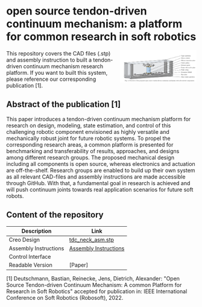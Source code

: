 # open source tendon-driven continuum mechanism: a platform for common research in soft robotics 

<p align="center">
<img src="assembly_instructions/figures/overview.png" align="right" width="40%"/>
</p>

This repository covers the CAD files (.stp) and assembly instruction to built a tendon-driven continuum mechanism research platform. If you want to built this system, please reference our corresponding publication [1].

## Abstract of the publication [1]
This paper introduces a tendon-driven continuum mechanism platform for research on design, modeling, state estimation, and control of this challenging robotic component envisioned as highly versatile and mechanically robust joint for future robotic systems. To propel the corresponding research areas, a common platform is presented for benchmarking and transferability of results, approaches, and designs among different research groups. The proposed mechanical design including all components is open source, whereas electronics and actuation are off-the-shelf. Research groups are enabled to build up their own system as all relevant CAD-files and assembly instructions are made accessible through GitHub. With that, a fundamental goal in research is achieved and will push continuum joints towards real application scenarios for future soft robots.

## Content of the repository

| Description | Link |
| --- | --- |
| Creo Design | [tdc_neck_asm.stp](https://github.com/DLR-RM/TendonDrivenContinuum/blob/main/CAD/tdc_neck_asm.stp) |
| Assembly Instructions | [Assembly Instructions](https://github.com/DLR-RM/TendonDrivenContinuum/tree/main/assembly_instructions) |
| Control Interface | | 
| Readable Version | [Paper] |




[1] Deutschmann, Bastian, Reinecke, Jens, Dietrich, Alexander: "Open Source Tendon-driven Continuum Mechanism: A common Platform for Research in Soft Robotics" accepted for publication in: IEEE International Conference on Soft Robotics (Robosoft), 2022.
